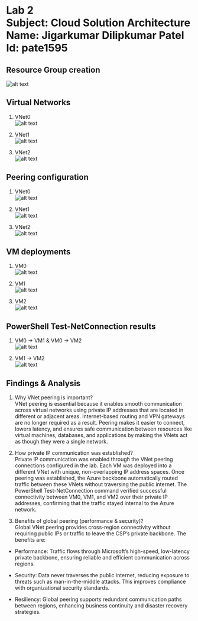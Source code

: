 # Lab 2 <br> Subject: Cloud Solution Architecture  <br> Name: Jigarkumar Dilipkumar Patel <br> Id: pate1595


## Resource Group creation
![alt text](lab2%20photos/1.png)

## Virtual Networks
1) VNet0  
![alt text](lab2%20photos/2.png)

2) VNet1  
![alt text](lab2%20photos/4.png)

3) VNet2  
![alt text](lab2%20photos/6.png)

## Peering configuration 
1) VNet0  
![alt text](lab2%20photos/3.png)

2) VNet1  
![alt text](lab2%20photos/5.png)

3) VNet2  
![alt text](lab2%20photos/7.png)

## VM deployments
1) VM0  
![alt text](lab2%20photos/8.png)

2) VM1  
![alt text](lab2%20photos/9.png)

3) VM2  
![alt text](lab2%20photos/10.png)

## PowerShell Test-NetConnection results
1) VM0 → VM1 & VM0 → VM2  
![alt text](lab2%20photos/11.png)

2) VM1 → VM2  
![alt text](lab2%20photos/12.png)


## Findings & Analysis

1. Why VNet peering is important?<br>
VNet peering is essential because it enables smooth communication across virtual networks using private IP addresses that are located in different or adjacent areas. Internet-based routing and VPN gateways are no longer required as a result. Peering makes it easier to connect, lowers latency, and ensures safe communication between resources like virtual machines, databases, and applications by making the VNets act as though they were a single network.

2. How private IP communication was established? <br>
Private IP communication was enabled through the VNet peering connections configured in the lab. Each VM was deployed into a different VNet with unique, non-overlapping IP address spaces. Once peering was established, the Azure backbone automatically routed traffic between these VNets without traversing the public internet. The PowerShell Test-NetConnection command verified successful connectivity between VM0, VM1, and VM2 over their private IP addresses, confirming that the traffic stayed internal to the Azure network.

3. Benefits of global peering (performance & security)?<br>
Global VNet peering provides cross-region connectivity without requiring public IPs or traffic to leave the CSP’s private backbone. The benefits are:

- Performance: Traffic flows through Microsoft’s high-speed, low-latency private backbone, ensuring reliable and efficient communication across regions.

- Security: Data never traverses the public internet, reducing exposure to threats such as man-in-the-middle attacks. This improves compliance with organizational security standards.


- Resiliency: Global peering supports redundant communication paths between regions, enhancing business continuity and disaster recovery strategies.


